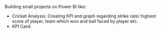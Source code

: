 <html>
  <div>
    Building small projects on Power BI like:
    <ul>
      <li> Cricket Analysis: Creating KPI and graph regarding strike rate/ highest score of player, team which won and ball faced by player etc.</li>
      <li> KPI Card:  </li>
    </ul>
  </div>
</html>
